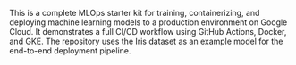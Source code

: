 This is a complete MLOps starter kit for training, containerizing, and deploying machine learning models to a production environment on Google Cloud. It demonstrates a full CI/CD workflow using GitHub Actions, Docker, and GKE. The repository uses the Iris dataset as an example model for the end-to-end deployment pipeline.
